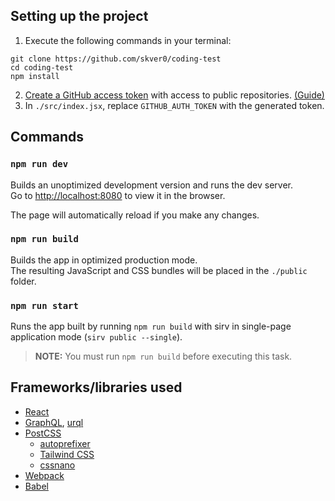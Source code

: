 ## Setting up the project

1. Execute the following commands in your terminal:

```
git clone https://github.com/skver0/coding-test
cd coding-test
npm install
```

2. [Create a GitHub access token](https://github.com/settings/tokens/new) with access to public repositories. [(Guide)](https://docs.github.com/en/github/authenticating-to-github/creating-a-personal-access-token)
3. In `./src/index.jsx`, replace `GITHUB_AUTH_TOKEN` with the generated token.

## Commands

### `npm run dev`

Builds an unoptimized development version and runs the dev server.\
Go to [http://localhost:8080](http://localhost:8080) to view it in the browser.

The page will automatically reload if you make any changes.

### `npm run build`

Builds the app in optimized production mode.\
The resulting JavaScript and CSS bundles will be placed in the `./public` folder.

### `npm run start`

Runs the app built by running `npm run build` with sirv in single-page application mode (`sirv public --single`).
> **NOTE:** You must run `npm run build` before executing this task.

## Frameworks/libraries used

- [React](https://reactjs.org/)
- [GraphQL](https://graphql.org/), [urql](https://formidable.com/open-source/urql/)
- [PostCSS](https://postcss.org/)
  - [autoprefixer](https://github.com/postcss/autoprefixer)
  - [Tailwind CSS](https://tailwindcss.com/)
  - [cssnano](https://cssnano.co/)
- [Webpack](https://webpack.js.org/)
- [Babel](https://babeljs.io/)
